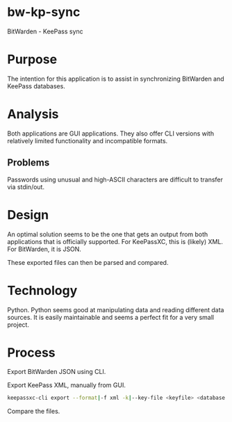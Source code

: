 # bw-kp-sync
BitWarden - KeePass sync

# Purpose
The intention for this application is to assist in synchronizing BitWarden and
KeePass databases.

# Analysis
Both applications are GUI applications. They also offer CLI versions with relatively limited functionality and incompatible formats.

## Problems
Passwords using unusual and high-ASCII characters are difficult to transfer via stdin/out.

# Design
An optimal solution seems to be the one that gets an output from both applications that is officially supported.
For KeePassXC, this is (likely) XML.
For BitWarden, it is JSON.

These exported files can then be parsed and compared.

# Technology
Python.
Python seems good at manipulating data and reading different data sources. It is easily 
maintainable and seems a perfect fit for a very small project.

# Process

Export BitWarden JSON using CLI.

Export KeePass XML, manually from GUI.
```sh
keepassxc-cli export --format|-f xml -k|--key-file <keyfile> <database.kdbx> > backup.xml
```

Compare the  files.
